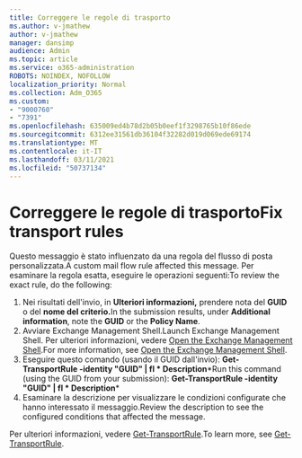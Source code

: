 ```yaml
---
title: Correggere le regole di trasporto
ms.author: v-jmathew
author: v-jmathew
manager: dansimp
audience: Admin
ms.topic: article
ms.service: o365-administration
ROBOTS: NOINDEX, NOFOLLOW
localization_priority: Normal
ms.collection: Adm_O365
ms.custom:
- "9000760"
- "7391"
ms.openlocfilehash: 635009ed4b78d2b05b0eef1f3298765b10f86ede
ms.sourcegitcommit: 6312ee31561db36104f32282d019d069ede69174
ms.translationtype: MT
ms.contentlocale: it-IT
ms.lasthandoff: 03/11/2021
ms.locfileid: "50737134"
---
```

# <a name="fix-transport-rules"></a><span data-ttu-id="0b4a7-102">Correggere le regole di trasporto</span><span class="sxs-lookup"><span data-stu-id="0b4a7-102">Fix transport rules</span></span>

<span data-ttu-id="0b4a7-103">Questo messaggio è stato influenzato da una regola del flusso di posta personalizzata.</span><span class="sxs-lookup"><span data-stu-id="0b4a7-103">A custom mail flow rule affected this message.</span></span> <span data-ttu-id="0b4a7-104">Per esaminare la regola esatta, eseguire le operazioni seguenti:</span><span class="sxs-lookup"><span data-stu-id="0b4a7-104">To review the exact rule, do the following:</span></span>

1. <span data-ttu-id="0b4a7-105">Nei risultati dell'invio, in **Ulteriori informazioni,** prendere nota del **GUID** o del **nome del criterio.**</span><span class="sxs-lookup"><span data-stu-id="0b4a7-105">In the submission results, under **Additional information**, note the **GUID** or the **Policy Name**.</span></span>
2. <span data-ttu-id="0b4a7-106">Avviare Exchange Management Shell.</span><span class="sxs-lookup"><span data-stu-id="0b4a7-106">Launch Exchange Management Shell.</span></span> <span data-ttu-id="0b4a7-107">Per ulteriori informazioni, vedere [Open the Exchange Management Shell](https://go.microsoft.com/fwlink/?linkid=2101432).</span><span class="sxs-lookup"><span data-stu-id="0b4a7-107">For more information, see [Open the Exchange Management Shell](https://go.microsoft.com/fwlink/?linkid=2101432).</span></span>
3. <span data-ttu-id="0b4a7-108">Eseguire questo comando (usando il GUID dall'invio):  **Get-TransportRule -identity "GUID" | fl \* Description**\*</span><span class="sxs-lookup"><span data-stu-id="0b4a7-108">Run this command (using the GUID from your submission):  **Get-TransportRule -identity "GUID" | fl \* Description**\*</span></span>
4. <span data-ttu-id="0b4a7-109">Esaminare la descrizione per visualizzare le condizioni configurate che hanno interessato il messaggio.</span><span class="sxs-lookup"><span data-stu-id="0b4a7-109">Review the description to see the configured conditions that affected the message.</span></span>

<span data-ttu-id="0b4a7-110">Per ulteriori informazioni, vedere [Get-TransportRule](https://go.microsoft.com/fwlink/?linkid=2101523).</span><span class="sxs-lookup"><span data-stu-id="0b4a7-110">To learn more, see [Get-TransportRule](https://go.microsoft.com/fwlink/?linkid=2101523).</span></span>

